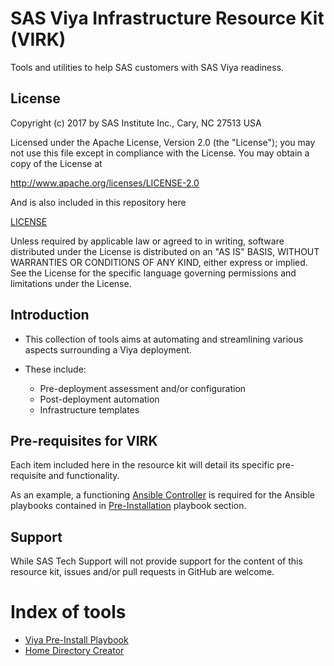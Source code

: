 # SAS Viya Infrastructure Resource Kit (VIRK)

Tools and utilities to help SAS customers with SAS Viya readiness.

## License

Copyright (c) 2017 by SAS Institute Inc., Cary, NC 27513 USA

Licensed under the Apache License, Version 2.0 (the "License"); 
you may not use this file except in compliance with the License. 
You may obtain a copy of the License at

   http://www.apache.org/licenses/LICENSE-2.0
   
And is also included in this repository here

   [LICENSE](LICENSE)

Unless required by applicable law or agreed to in writing, software 
distributed under the License is distributed on an "AS IS" BASIS, 
WITHOUT WARRANTIES OR CONDITIONS OF ANY KIND, either express or implied. 
See the License for the specific language governing permissions and 
limitations under the License.

## Introduction
* This collection of tools aims at automating and streamlining various aspects surrounding a Viya deployment.
* These include:

  * Pre-deployment assessment and/or configuration
  * Post-deployment automation
  * Infrastructure templates

## Pre-requisites for VIRK
Each item included here in the resource kit will detail its specific pre-requisite and functionality.

As an example, a functioning [Ansible Controller](http://docs.ansible.com/ansible/latest/intro_installation.html) is required for the Ansible playbooks contained in [Pre-Installation](playbooks/pre-install-playbook) playbook section.

## Support
While SAS Tech Support will not provide support for the content of this resource kit, issues and/or pull requests in GitHub are welcome.

# Index of tools

* [Viya Pre-Install Playbook](playbooks/pre-install-playbook/)
* [Home Directory Creator](playbooks/home-directory-creator/)
